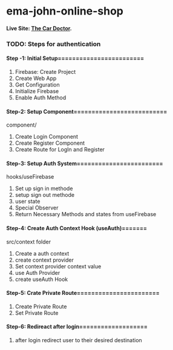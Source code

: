 # ema-john-online-shop

#### Live Site: [The Car Doctor](https://the-car-doctor-4a186.web.app/).


 ### TODO: Steps for authentication

#### Step -1: Initial Setup========================
1. Firebase: Create Project
2. Create Web App
3. Get Configuration
4. Initialize Firebase
5. Enable Auth Method

#### Step-2: Setup Component==========================
component/
1. Create Login Component
2. Create Register Component
3. Create Route for LogIn and Register

#### Step-3: Setup Auth System========================
hooks/useFirebase
1. Set up sign in methode
2. setup sign out methode
3. user state
4. Special Observer
5. Return Necessary Methods and states from useFirebase

#### Step-4: Create Auth Context Hook (useAuth)=======
src/context folder
1. Create a auth context
2. create context provider
3. Set context provider context value
4. use Auth Provider
5. create useAuth Hook

#### Step-5: Crate Private Route=======================
1. Create Private Route
2. Set Private Route

#### Step-6: Redireact after login===================
1. after login redirect user to their desired destination

